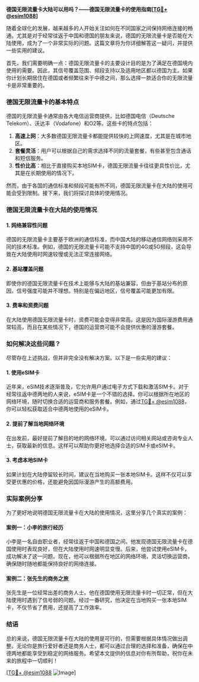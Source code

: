 **德国无限流量卡大陆可以用吗？——德国无限流量卡的使用指南[[TG💪+ @esim1088](https://t.me/s/esim1088)]**

随着全球化的发展，越来越多的人开始关注如何在不同国家之间保持网络连接的畅通。尤其是对于经常往返于中国和德国的朋友来说，德国的无限流量卡是否能在大陆使用，成为了一个非常实际的问题。这篇文章将为你详细解答这一疑问，并提供一些实用的建议。

首先，我们需要明确一点：德国无限流量卡的主要设计目的是为了满足在德国境内使用的需要。因此，其信号覆盖范围、频段支持以及适用地区都以德国为主。如果你计划长期居住在德国或者频繁往来于中德之间，那么选择一款适合你的无限流量卡是非常重要的。

### 德国无限流量卡的基本特点

德国的无限流量卡通常由各大电信运营商提供，比如德国电信（Deutsche Telekom）、沃达丰（Vodafone）和O2等。这些卡的特点包括：

1. **高速上网**：大多数德国无限流量卡都能提供较快的上网速度，尤其是在城市地区。
2. **套餐灵活**：用户可以根据自己的需求选择不同的流量套餐，有些甚至包含通话和短信服务。
3. **性价比高**：相比于直接购买本地SIM卡，德国无限流量卡往往更具性价比，尤其是在长期使用的情况下。

然而，由于各国的通信标准和频段可能有所不同，德国无限流量卡在大陆的使用可能会受到限制。接下来，我们将探讨具体的使用情况。

### 德国无限流量卡在大陆的使用情况

#### 1. 网络兼容性问题

德国的无限流量卡主要基于欧洲的通信标准，而中国大陆的移动通信网络则采用不同的技术标准。例如，德国的无限流量卡可能不支持中国的4G或5G频段，这会导致在大陆使用时网速较慢或无法正常连接网络。

#### 2. 基站覆盖问题

即使你的德国无限流量卡在技术上能够与大陆的基站兼容，但由于基站分布的原因，信号强度可能并不理想。特别是在偏远地区，信号覆盖可能更加有限。

#### 3. 费率和资费问题

在大陆使用德国无限流量卡时，资费可能会变得非常高。这是因为国际漫游费用通常较高，而且在某些情况下，德国的运营商可能不会提供优惠的漫游套餐。

### 如何解决这些问题？

尽管存在上述挑战，但并非完全没有解决方案。以下是一些实用的建议：

#### 1. 使用eSIM卡

近年来，eSIM技术逐渐普及，它允许用户通过电子方式下载和激活SIM卡。对于经常往返中德两地的人来说，eSIM卡是一个不错的选择。你可以根据所在地区的网络环境，随时切换合适的运营商和服务套餐。例如，通过[TG💪+ @esim1088](https://t.me/s/esim1088)，你可以轻松获取适合中德两地使用的eSIM卡。

#### 2. 提前了解当地网络环境

在出发前，最好提前了解目的地的网络环境。可以通过访问相关网站或咨询专业人士，获取最新的信息。这样可以帮助你更好地选择合适的SIM卡或eSIM卡。

#### 3. 考虑本地SIM卡

如果计划在大陆停留较长时间，建议在当地购买一张本地SIM卡。这样不仅可以享受更优惠的价格，还能避免因国际漫游产生的高额费用。

### 实际案例分享

为了更好地说明德国无限流量卡在大陆的使用情况，这里分享几个真实的案例：

#### 案例一：小李的旅行经历

小李是一名自由职业者，经常往返于中国和德国之间。他发现德国无限流量卡在德国使用时表现良好，但在大陆使用时网速明显变慢。后来，他尝试使用eSIM卡，成功解决了这一问题。现在，他可以根据所在地区的网络环境，灵活切换运营商，确保随时随地都能保持良好的网络连接。

#### 案例二：张先生的商务之旅

张先生是一位经常出差的商务人士。他在德国使用无限流量卡时一切正常，但在大陆使用时遇到了信号弱的问题。经过一番研究，他决定在当地购买一张本地SIM卡，不仅节省了费用，还提高了工作效率。

### 结语

总的来说，德国无限流量卡在大陆的使用是可行的，但需要根据具体情况做出调整。无论你是旅行爱好者还是商务人士，都可以通过合理的选择和准备，确保在中德两地都能享受到稳定的网络服务。希望本文提供的信息对你有所帮助，祝你在未来的旅程中一切顺利！

[[TG💪+ @esim1088](https://t.me/s/esim1088) ![Image](https://i.postimg.cc/4NQfJmqS/Snipaste-2025-05-13-00-14-12.png)]